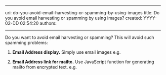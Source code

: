 

---
uri: do-you-avoid-email-harvesting-or-spamming-by-using-images
title: Do you avoid email harvesting or spamming by using images?
created: YYYY-02-DD 02:54:20
authors:

---




<span class='intro'> <p> Do you want to avoid email harvesting or spamming? This will avoid such spamming problems&#58; </p><ol><li><strong>Email Address display.</strong> Simply use email images e.g. 
   </li><li>
         <strong>Email Address link for mailto.</strong> Use JavaScript function for generating mailto from encrypted text. e.g.
   </li></ol> </span>




